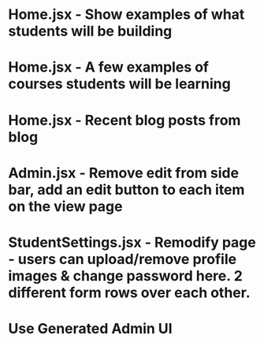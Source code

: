 # Home.jsx - Show examples of what students will be building

# Home.jsx - A few examples of courses students will be learning

# Home.jsx - Recent blog posts from blog

# Admin.jsx - Remove edit from side bar, add an edit button to each item on the view page

# StudentSettings.jsx - Remodify page - users can upload/remove profile images & change password here. 2 different form rows over each other.

# Use Generated Admin UI
